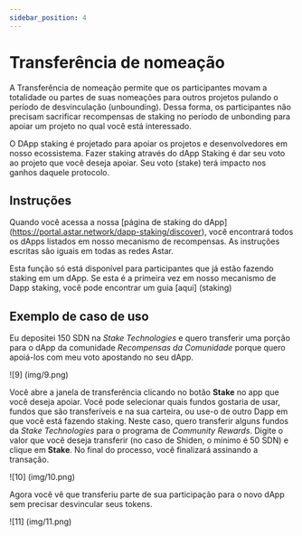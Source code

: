 ```yaml
---
sidebar_position: 4
---
```


# Transferência de nomeação

A Transferência de nomeação permite que os participantes movam a totalidade ou partes de suas nomeações para outros projetos pulando o período de desvinculação (unbounding). Dessa forma, os participantes não precisam sacrificar recompensas de staking no período de unbonding para apoiar um projeto no qual você está interessado.

O DApp staking é projetado para apoiar os projetos e desenvolvedores em nosso ecossistema. Fazer staking através do dApp Staking é dar seu voto ao projeto que você deseja apoiar. Seu voto (stake) terá impacto nos ganhos daquele protocolo.

## Instruções

Quando você acessa a nossa [página de staking do dApp] (https://portal.astar.network/dapp-staking/discover), você encontrará todos os dApps listados em nosso mecanismo de recompensas. As instruções escritas são iguais em todas as redes Astar.

Esta função só está disponível para participantes que já estão fazendo staking em um dApp. Se esta é a primeira vez em nosso mecanismo de Dapp staking, você pode encontrar um guia [aqui] (staking)

## Exemplo de caso de uso

Eu depositei 150 SDN na *Stake Technologies* e quero transferir uma porção para o dApp da comunidade *Recompensas da Comunidade* porque quero apoiá-los com meu voto apostando no seu dApp.

![9] (img/9.png)

Você abre a janela de transferência clicando no botão **Stake** no app que você deseja apoiar. Você pode selecionar quais fundos gostaria de usar, fundos que são transferíveis e na sua carteira, ou use-o de outro Dapp em que você está fazendo staking. Neste caso, quero transferir alguns fundos da *Stake Technologies* para o programa de *Community Rewards*. Digite o valor que você deseja transferir (no caso de Shiden, o mínimo é 50 SDN) e clique em **Stake**. No final do processo, você finalizará assinando a transação.

![10] (img/10.png)

Agora você vê que transferiu parte de sua participação para o novo dApp sem precisar desvincular seus tokens.

![11] (img/11.png)
